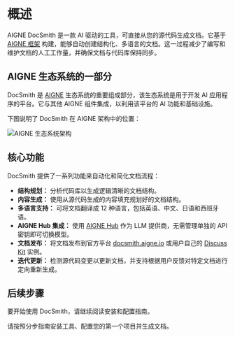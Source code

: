 # 概述

AIGNE DocSmith 是一款 AI 驱动的工具，可直接从您的源代码生成文档。它基于 [AIGNE 框架](https://www.aigne.io/en/framework) 构建，能够自动创建结构化、多语言的文档。这一过程减少了编写和维护文档的人工工作量，并确保文档与代码库保持同步。

## AIGNE 生态系统的一部分

DocSmith 是 [AIGNE](https://www.aigne.io) 生态系统的重要组成部分，该生态系统是用于开发 AI 应用程序的平台。它与其他 AIGNE 组件集成，以利用该平台的 AI 功能和基础设施。

下图说明了 DocSmith 在 AIGNE 架构中的位置：

![AIGNE 生态系统架构](https://docsmith.aigne.io/image-bin/uploads/def424c20bbdb3c77483894fe0e22819.png)

## 核心功能

DocSmith 提供了一系列功能来自动化和简化文档流程：

*   **结构规划：** 分析代码库以生成逻辑清晰的文档结构。
*   **内容生成：** 使用从源代码生成的内容填充规划好的文档结构。
*   **多语言支持：** 可将文档翻译成 12 种语言，包括英语、中文、日语和西班牙语。
*   **AIGNE Hub 集成：** 使用 [AIGNE Hub](https://www.aigne.io/en/hub) 作为 LLM 提供商，无需管理单独的 API 密钥即可切换模型。
*   **文档发布：** 将文档发布到官方平台 [docsmith.aigne.io](https://docsmith.aigne.io/app/) 或用户自己的 [Discuss Kit](https://www.arcblock.io/docs/web3-kit/en/discuss-kit) 实例。
*   **迭代更新：** 检测源代码变更以更新文档，并支持根据用户反馈对特定文档进行定向重新生成。

## 后续步骤

要开始使用 DocSmith，请继续阅读安装和配置指南。

<x-card data-title="下一步：开始使用" data-href="/getting-started" data-icon="lucide:arrow-right-circle" data-cta="开始阅读指南">
  请按照分步指南安装工具、配置您的第一个项目并生成文档。
</x-card>